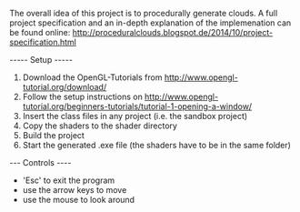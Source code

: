 The overall idea of this project is to procedurally generate clouds. A full project specification and an in-depth explanation of the implemenation can be found online:
http://proceduralclouds.blogspot.de/2014/10/project-specification.html

----- Setup -----
1. Download the OpenGL-Tutorials from http://www.opengl-tutorial.org/download/
2. Follow the setup instructions on http://www.opengl-tutorial.org/beginners-tutorials/tutorial-1-opening-a-window/
3. Insert the class files in any project (i.e. the sandbox project)
4. Copy the shaders to the shader directory
5. Build the project
6. Start the generated .exe file (the shaders have to be in the same folder)


--- Controls ----
- 'Esc' to exit the program
- use the arrow keys to move
- use the mouse to look around
